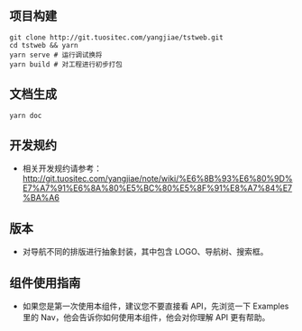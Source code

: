 ## 项目构建

```
git clone http://git.tuositec.com/yangjiae/tstweb.git
cd tstweb && yarn
yarn serve # 运行调试换将
yarn build # 对工程进行初步打包
```

## 文档生成

```
yarn doc
```

## 开发规约

- 相关开发规约请参考： http://git.tuositec.com/yangjiae/note/wiki/%E6%8B%93%E6%80%9D%E7%A7%91%E6%8A%80%E5%BC%80%E5%8F%91%E8%A7%84%E7%BA%A6

## 版本

- 对导航不同的排版进行抽象封装，其中包含 LOGO、导航树、搜索框。

## 组件使用指南

- 如果您是第一次使用本组件，建议您不要直接看 API，先浏览一下 Examples 里的 Nav，他会告诉你如何使用本组件，他会对你理解 API 更有帮助。
